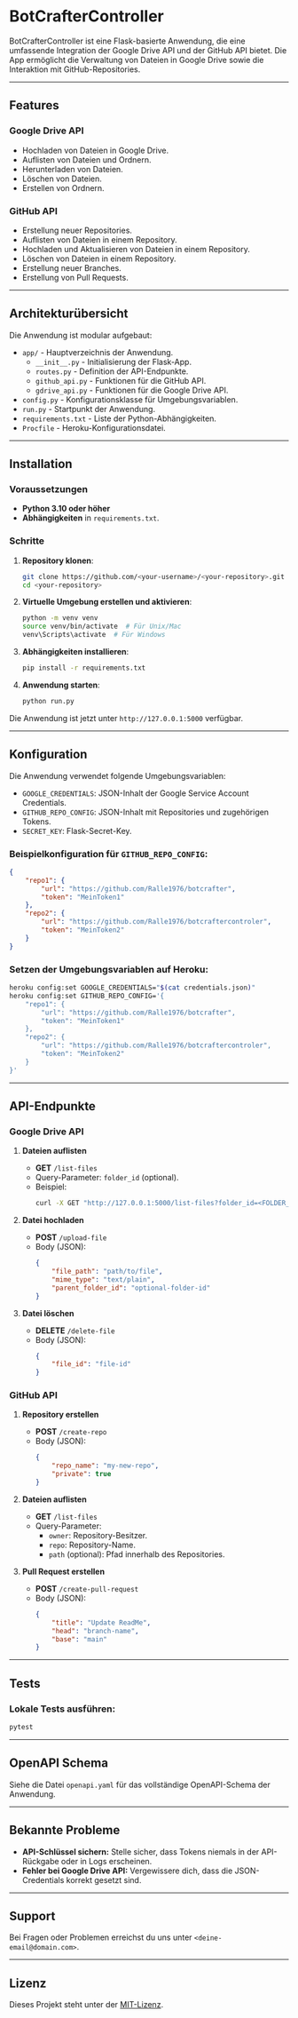 
# BotCrafterController

BotCrafterController ist eine Flask-basierte Anwendung, die eine umfassende Integration der Google Drive API und der GitHub API bietet. 
Die App ermöglicht die Verwaltung von Dateien in Google Drive sowie die Interaktion mit GitHub-Repositories.

---

## **Features**

### Google Drive API
- Hochladen von Dateien in Google Drive.
- Auflisten von Dateien und Ordnern.
- Herunterladen von Dateien.
- Löschen von Dateien.
- Erstellen von Ordnern.

### GitHub API
- Erstellung neuer Repositories.
- Auflisten von Dateien in einem Repository.
- Hochladen und Aktualisieren von Dateien in einem Repository.
- Löschen von Dateien in einem Repository.
- Erstellung neuer Branches.
- Erstellung von Pull Requests.

---

## **Architekturübersicht**

Die Anwendung ist modular aufgebaut:
- `app/` - Hauptverzeichnis der Anwendung.
  - `__init__.py` - Initialisierung der Flask-App.
  - `routes.py` - Definition der API-Endpunkte.
  - `github_api.py` - Funktionen für die GitHub API.
  - `gdrive_api.py` - Funktionen für die Google Drive API.
- `config.py` - Konfigurationsklasse für Umgebungsvariablen.
- `run.py` - Startpunkt der Anwendung.
- `requirements.txt` - Liste der Python-Abhängigkeiten.
- `Procfile` - Heroku-Konfigurationsdatei.

---

## **Installation**

### Voraussetzungen
- **Python 3.10 oder höher**
- **Abhängigkeiten** in `requirements.txt`.

### Schritte
1. **Repository klonen**:
    ```bash
    git clone https://github.com/<your-username>/<your-repository>.git
    cd <your-repository>
    ```

2. **Virtuelle Umgebung erstellen und aktivieren**:
    ```bash
    python -m venv venv
    source venv/bin/activate  # Für Unix/Mac
    venv\Scripts\activate  # Für Windows
    ```

3. **Abhängigkeiten installieren**:
    ```bash
    pip install -r requirements.txt
    ```

4. **Anwendung starten**:
    ```bash
    python run.py
    ```

Die Anwendung ist jetzt unter `http://127.0.0.1:5000` verfügbar.

---

## **Konfiguration**

Die Anwendung verwendet folgende Umgebungsvariablen:
- `GOOGLE_CREDENTIALS`: JSON-Inhalt der Google Service Account Credentials.
- `GITHUB_REPO_CONFIG`: JSON-Inhalt mit Repositories und zugehörigen Tokens.
- `SECRET_KEY`: Flask-Secret-Key.

### Beispielkonfiguration für `GITHUB_REPO_CONFIG`:
```json
{
    "repo1": {
        "url": "https://github.com/Ralle1976/botcrafter",
        "token": "MeinToken1"
    },
    "repo2": {
        "url": "https://github.com/Ralle1976/botcraftercontroler",
        "token": "MeinToken2"
    }
}
```

### Setzen der Umgebungsvariablen auf Heroku:
```bash
heroku config:set GOOGLE_CREDENTIALS="$(cat credentials.json)"
heroku config:set GITHUB_REPO_CONFIG='{
    "repo1": {
        "url": "https://github.com/Ralle1976/botcrafter",
        "token": "MeinToken1"
    },
    "repo2": {
        "url": "https://github.com/Ralle1976/botcraftercontroler",
        "token": "MeinToken2"
    }
}'
```

---

## **API-Endpunkte**

### Google Drive API
1. **Dateien auflisten**
    - **GET** `/list-files`
    - Query-Parameter: `folder_id` (optional).
    - Beispiel:
        ```bash
        curl -X GET "http://127.0.0.1:5000/list-files?folder_id=<FOLDER_ID>"
        ```

2. **Datei hochladen**
    - **POST** `/upload-file`
    - Body (JSON):
        ```json
        {
            "file_path": "path/to/file",
            "mime_type": "text/plain",
            "parent_folder_id": "optional-folder-id"
        }
        ```

3. **Datei löschen**
    - **DELETE** `/delete-file`
    - Body (JSON):
        ```json
        {
            "file_id": "file-id"
        }
        ```

### GitHub API
1. **Repository erstellen**
    - **POST** `/create-repo`
    - Body (JSON):
        ```json
        {
            "repo_name": "my-new-repo",
            "private": true
        }
        ```

2. **Dateien auflisten**
    - **GET** `/list-files`
    - Query-Parameter:
        - `owner`: Repository-Besitzer.
        - `repo`: Repository-Name.
        - `path` (optional): Pfad innerhalb des Repositories.

3. **Pull Request erstellen**
    - **POST** `/create-pull-request`
    - Body (JSON):
        ```json
        {
            "title": "Update ReadMe",
            "head": "branch-name",
            "base": "main"
        }
        ```

---

## **Tests**

### Lokale Tests ausführen:
```bash
pytest
```

---

## **OpenAPI Schema**

Siehe die Datei `openapi.yaml` für das vollständige OpenAPI-Schema der Anwendung.

---

## **Bekannte Probleme**
- **API-Schlüssel sichern:** Stelle sicher, dass Tokens niemals in der API-Rückgabe oder in Logs erscheinen.
- **Fehler bei Google Drive API:** Vergewissere dich, dass die JSON-Credentials korrekt gesetzt sind.

---

## **Support**
Bei Fragen oder Problemen erreichst du uns unter `<deine-email@domain.com>`.

---

## **Lizenz**
Dieses Projekt steht unter der [MIT-Lizenz](LICENSE).


